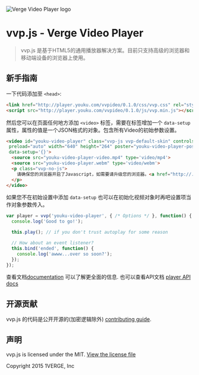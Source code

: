 
![Verge Video Player logo](http://r4.ykimg.com/0510000053F30DC76737B3340203B682)

# vvp.js - Verge Video Player

> vvp.js 是基于HTML5的通用播放器解决方案。目前只支持高级的浏览器和移动端设备的浏览器上使用。

## 新手指南

一下代码添加至
`<head>`:

```html
<link href="http://player.youku.com/vvpideo/0.1.0/css/vvp.css" rel="stylesheet">
<script src="http://player.youku.com/vvpideo/0.1.0/js/vvp.min.js"></script>
```

然后您可以在页面任何地方添加 `<video>` 标签，需要在标签增加一个 `data-setup`属性，属性的值是一个JSON格式的对象。包含所有Video的初始参数设置。

```html
<video id="youku-video-player" class="vvp-js vvp-default-skin" controls
 preload="auto" width="640" height="264" poster="youku-video-player-poster.jpg"
 data-setup='{}'>
  <source src="youku-video-player-video.mp4" type='video/mp4'>
  <source src="youku-video-player.webm" type='video/webm'>
  <p class="vvp-no-js">
    请确保您的浏览器开启了Javascript，如需要请升级您的浏览器。<a href="http://.com/html5-video-support/" target="_blank">支持 HTML5 video标签</a>
  </p>
</video>
```

如果您不在初始设置中添加 `data-setup` 也可以在初始化视频对象时再吧设置项当作对象参数传入。

```javascript
var player = vvp('youku-video-player', { /* Options */ }, function() {
  console.log('Good to go!');

  this.play(); // if you don't trust autoplay for some reason

  // How about an event listener?
  this.bind('ended', function() {
    console.log('awww...over so soon?');
  });
});
```

查看文档[documentation](docs/index.md) 可以了解更全面的信息. 也可以查看API文档
[player API docs](docs/api/vvp.Player.md)

## 开源贡献
vvp.js 的代码是公开开源的(加密逻辑除外) [contributing guide](CONTRIBUTING.md).

## 声明

vvp.js is licensed under the MIT. [View the license file](LICENSE)

Copyright 2015 1VERGE, Inc
